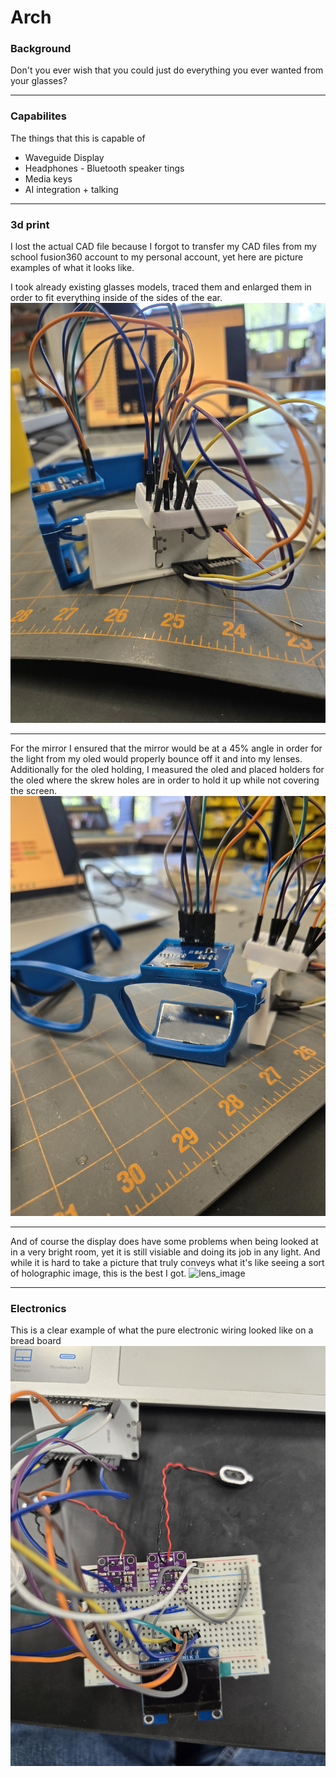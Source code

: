 # Arch

### Background
Don't you ever wish that you could just do everything you ever wanted from your glasses?

---

### Capabilites 
The things that this is capable of 
- Waveguide Display
- Headphones - Bluetooth speaker tings
- Media keys
- AI integration + talking

---

### 3d print 
I lost the actual CAD file because I forgot to transfer my CAD files from my school fusion360 account to my personal account, yet here are picture examples of what it looks like.


I took already existing glasses models, traced them and enlarged them in order to fit everything inside of the sides of the ear. 
![Inside_frame](20250513_132754.jpg)


---


For the mirror I ensured that the mirror would be at a 45% angle in order for the light from my oled would properly bounce off it and into my lenses. Additionally for the oled holding, I measured the oled and placed holders for the oled where the skrew holes are in order to hold it up while not covering the screen.
![OledandMirrorHolder](20250513_132751.jpg)


---


And of course the display does have some problems when being looked at in a very bright room, yet it is still visiable and doing its job in any light. And while it is hard to take a picture that truly conveys what it's like seeing a sort of holographic image, this is the best I got.
![lens_image]([20250209_17542%(1).jpg](https://github.com/Ingenieria-Olvera/Arch/blob/main/20250209_175423%20(1).jpg))


---

### Electronics
This is a clear example of what the pure electronic wiring looked like on a bread board
![Electronics_Look](20250515_084445.jpg)
